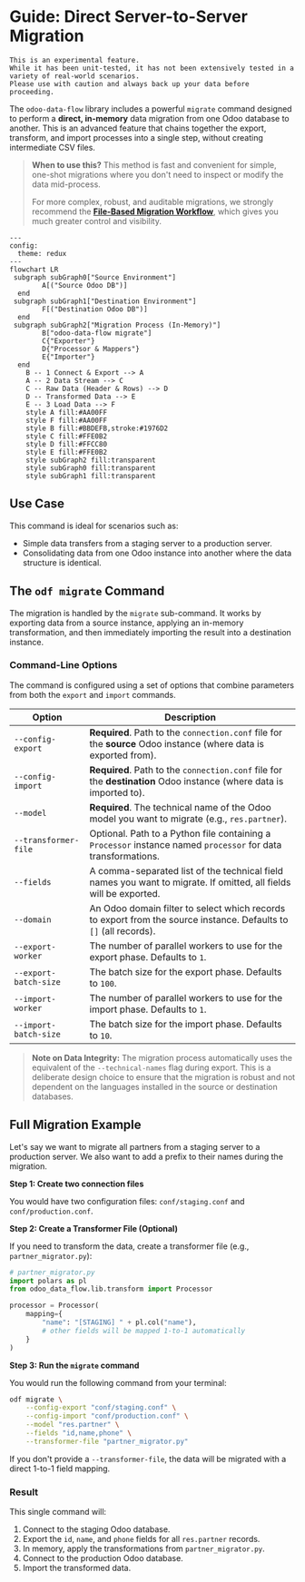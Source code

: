 # Guide: Direct Server-to-Server Migration

```{warning}
This is an experimental feature.
While it has been unit-tested, it has not been extensively tested in a variety of real-world scenarios.
Please use with caution and always back up your data before proceeding.
```

The `odoo-data-flow` library includes a powerful `migrate` command designed to perform a **direct, in-memory** data migration from one Odoo database to another. This is an advanced feature that chains together the export, transform, and import processes into a single step, without creating intermediate CSV files.

> **When to use this?** This method is fast and convenient for simple, one-shot migrations where you don't need to inspect or modify the data mid-process.
>
> For more complex, robust, and auditable migrations, we strongly recommend the **[File-Based Migration Workflow](./file_based_migration_workflow.md)**, which gives you much greater control and visibility.

```{mermaid}
---
config:
  theme: redux
---
flowchart LR
 subgraph subGraph0["Source Environment"]
        A[("Source Odoo DB")]
  end
 subgraph subGraph1["Destination Environment"]
        F[("Destination Odoo DB")]
  end
 subgraph subGraph2["Migration Process (In-Memory)"]
        B["odoo-data-flow migrate"]
        C{"Exporter"}
        D{"Processor & Mappers"}
        E{"Importer"}
  end
    B -- 1 Connect & Export --> A
    A -- 2 Data Stream --> C
    C -- Raw Data (Header & Rows) --> D
    D -- Transformed Data --> E
    E -- 3 Load Data --> F
    style A fill:#AA00FF
    style F fill:#AA00FF
    style B fill:#BBDEFB,stroke:#1976D2
    style C fill:#FFE0B2
    style D fill:#FFCC80
    style E fill:#FFE0B2
    style subGraph2 fill:transparent
    style subGraph0 fill:transparent
    style subGraph1 fill:transparent

```

## Use Case

This command is ideal for scenarios such as:

- Simple data transfers from a staging server to a production server.
- Consolidating data from one Odoo instance into another where the data structure is identical.

## The `odf migrate` Command

The migration is handled by the `migrate` sub-command. It works by exporting data from a source instance, applying an in-memory transformation, and then immediately importing the result into a destination instance.

### Command-Line Options

The command is configured using a set of options that combine parameters from both the `export` and `import` commands.

| Option                | Description                                                                                                         |
| --------------------- | ------------------------------------------------------------------------------------------------------------------- |
| `--config-export`     | **Required**. Path to the `connection.conf` file for the **source** Odoo instance (where data is exported from).    |
| `--config-import`     | **Required**. Path to the `connection.conf` file for the **destination** Odoo instance (where data is imported to). |
| `--model`             | **Required**. The technical name of the Odoo model you want to migrate (e.g., `res.partner`).                       |
| `--transformer-file`  | Optional. Path to a Python file containing a `Processor` instance named `processor` for data transformations.       |
| `--fields`            | A comma-separated list of the technical field names you want to migrate. If omitted, all fields will be exported.   |
| `--domain`            | An Odoo domain filter to select which records to export from the source instance. Defaults to `[]` (all records).   |
| `--export-worker`     | The number of parallel workers to use for the export phase. Defaults to `1`.                                        |
| `--export-batch-size` | The batch size for the export phase. Defaults to `100`.                                                             |
| `--import-worker`     | The number of parallel workers to use for the import phase. Defaults to `1`.                                        |
| `--import-batch-size` | The batch size for the import phase. Defaults to `10`.                                                              |

> **Note on Data Integrity:** The migration process automatically uses the equivalent of the `--technical-names` flag during export. This is a deliberate design choice to ensure that the migration is robust and not dependent on the languages installed in the source or destination databases.

## Full Migration Example

Let's say we want to migrate all partners from a staging server to a production server. We also want to add a prefix to their names during the migration.

**Step 1: Create two connection files**

You would have two configuration files: `conf/staging.conf` and `conf/production.conf`.

**Step 2: Create a Transformer File (Optional)**

If you need to transform the data, create a transformer file (e.g., `partner_migrator.py`):

```python
# partner_migrator.py
import polars as pl
from odoo_data_flow.lib.transform import Processor

processor = Processor(
    mapping={
        "name": "[STAGING] " + pl.col("name"),
        # other fields will be mapped 1-to-1 automatically
    }
)
```

**Step 3: Run the `migrate` command**

You would run the following command from your terminal:

```bash
odf migrate \
    --config-export "conf/staging.conf" \
    --config-import "conf/production.conf" \
    --model "res.partner" \
    --fields "id,name,phone" \
    --transformer-file "partner_migrator.py"
```

If you don't provide a `--transformer-file`, the data will be migrated with a direct 1-to-1 field mapping.

### Result

This single command will:

1.  Connect to the staging Odoo database.
2.  Export the `id`, `name`, and `phone` fields for all `res.partner` records.
3.  In memory, apply the transformations from `partner_migrator.py`.
4.  Connect to the production Odoo database.
5.  Import the transformed data.
